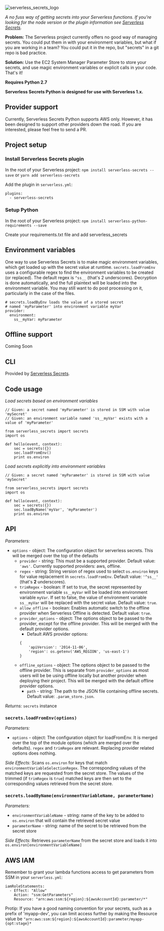 ![serverless_secrets_logo](https://cloud.githubusercontent.com/assets/1689118/15905519/23bf2208-2d83-11e6-96fb-7dc1edd359ee.png)

*A no fuss way of getting secrets into your Serverless functions. If you're looking for the node version or the plugin information see [Serverless Secrets](https://github.com/trek10inc/serverless-secrets).*

**Problem:** The Serverless project currently offers no good way of managing secrets.
You could put them in with your environment variables, but what if you are working in a team?
You could put it in the repo, but "secrets" in a git repo is bad practice.

**Solution:** Use the EC2 System Manager Parameter Store to store your secrets,
and use magic environment variables or explicit calls in your code. That's it!

**Requires Python 2.7**

**Serverless Secrets Python is designed for use with Serverless 1.x.**

## Provider support

Currently, Serverless Secrets Python supports AWS only. However, it has been designed to support
other providers down the road. If you are interested, please feel free to send a PR.

## Project setup

### Install Serverless Secrets plugin

In the root of your Serverless project:
`npm install serverless-secrets --save` or `yarn add serverless-secrets`

Add the plugin in `serverless.yml`:
```
plugins:
  - serverless-secrets
```

### Setup Python
In the root of your Serverless project:
`npm install serverless-python-requirements --save`

Create your requirements.txt file and add serverless_secrets

## Environment variables

One way to use Serverless Secrets is to make magic environment variables, which get loaded up with the secret
value at runtime. `secrets.loadFromEnv` uses a configurable regex to find the environment variables to be
created (or replaced). The default regex is `^ss__` (that's 2 underscores). Decryption is done automatically, and
the full plaintext will be loaded into the environment variable. You may still want to do post processing on it,
particularly in the case of the files.

```
# secrets.loadByEnv loads the value of a stored secret
# named 'myParameter' into environment variable myVar
provider:
  environment:
    ss__myVar: myParameter
```

## Offline support

Coming Soon

## CLI

Provided by [Serverless Secrets](https://github.com/trek10inc/serverless-secrets).

## Code usage

*Load secrets based on environment variables*

```
// Given: a secret named 'myParameter' is stored in SSM with value 'mySecret'
// Given: an environment variable named 'ss__myVar' exists with a value of 'myParameter'

from serverless_secrets import secrets
import os

def hello(event, context):
    sec = secrets({})
    sec.loadFromEnv()
    print os.environ
```

*Load secrets explicitly into environment variables*

```
// Given: a secret named 'myParameter' is stored in SSM with value 'mySecret'

from serverless_secrets import secrets
import os

def hello(event, context):
    sec = secrets({})
    sec.loadByName('myVar', 'myParameter')
    print os.environ
```

## API

*Parameters:*
- `options` - object: The configuration object for serverless secrets. This will be merged
 over the top of the defaults
  - `provider` - string: This must be a supported provider. Default value: `'aws'`.
  Currently supported providers: aws, offline.
  - `regex` - string: String version of regex used to select `os.environ` keys for value
  replacement in `secrets.loadFromEnv`. Default value: `'^ss__'` (that's **2** underscores).
  - `trimRegex` - boolean: If set to true, the secret represented by environment variable
  `ss__myVar` will be loaded into environment variable `myVar`. If set to false, the value
  of environment variable `ss__myVar` will be replaced with the secret value.
  Default value: `true`.
  - `allow_offline` - boolean: Enables automatic switch to the offline provider when Serverless
  Offline is detected. Default value: `true`.
  - `provider_options` - object: The options object to be passed to the provider, except for the
  offline provider. This will be merged with the default provider options.
    - Default AWS provider options:
    ```
    {
        'apiVersion': '2014-11-06',
        'region': os.getenv('AWS_REGION', 'us-east-1')
    }
    ```
  - `offline_options` - object: The options object to be passed to the offline provider. This
  is separate from `provider_options` as most users will be be using offline locally but another
  provider when deploying their project. This will be merged with the default offline provider
  options.
    - `path` - string: The path to the JSON file containing offline secrets.
    Default value: `.param_store.json`.

*Returns:* `secrets` instance

### `secrets.loadFromEnv(options)`

*Parameters:*
- `options` - object: The configuration object for loadFromEnv. It is merged over the top of
 the module options (which are merged over the defaults). `regex` and `trimRegex` are relevant.
 Replacing provider related options does nothing.

*Side Effects:* Scans `os.environ` for keys that match `environmentVariableSelectionRegex`.
The corresponding values of the matched keys are requested from the secret store.
The values of the trimmed (if `trimRegex` is `true`) matched keys are then set to the
corresponding values retrieved from the secret store.

### `secrets.loadByName(environmentVariableName, parameterName)`

*Parameters:*
- `environmentVariableName` - string: name of the key to be added to `os.environ` that
will contain the retrieved secret value
- `parameterName` - string: name of the secret to be retrieved from the secret store

*Side Effects:* Retrieves `parameterName` from the secret store and loads it
into `os.environ[environmentVariableName]`

## AWS IAM

Remember to grant your lambda functions access to get parameters from SSM
in your `serverless.yml`:
```
iamRoleStatements:
  - Effect: "Allow"
    Action: "ssm:GetParameters"
    Resource: "arn:aws:ssm:${region}:${awsAccountId}:parameter/*"
```

Protip: If you have a good naming convention for your secrets, such as a prefix of 'myapp-dev',
you can limit access further by making the Resource value be
`"arn:aws:ssm:${region}:${awsAccountId}:parameter/myapp-{opt:stage}*`
